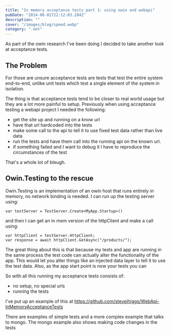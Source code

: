 ```yaml
---
title: "In memory acceptance tests part 1: using owin and webapi"
pubDate: "2014-06-01T22:12:03.284Z"
description: ""
cover: "/images/blog/speed.webp"
category: ".net"
---
```


As part of the owin research I've been doing I decided to take another look at acceptance tests.

## The Problem

For those are unsure acceptance tests are tests that test the entire system end-to-end, unlike unit tests which test a single element of the system in isolation.

The thing is that acceptance tests tend to be closer to real world usage but they are a lot more painful to setup. Previously when using acceptance testing a webapi project I needed the following:

- get the site up and running on a know url
- have that url hardcoded into the tests
- make some call to the api to tell it to use fixed test data rather than live data
- run the tests and have them call into the running api on the known url.
- if something failed and I want to debug it I have to reproduce the circumstances of the test

That's a whole lot of bleugh.

## Owin.Testing to the rescue

Owin.Testing is an implementation of an owin host that runs entirely in memory, no network binding is needed. I can run up the testing server using:

`var testServer = TestServer.Create<MyApp.Startup>()`

and then I can get an in mem version of the httpClient and make a call using:

```
var httpClient = testServer.HttpClient;
var response = await httpClient.GetAsync("/products/");
```

The great thing about this is that because my tests and app are running in the same process the test code can actually alter the functionality of the app. This would let you alter things like an injected data layer to tell it to use the test data. Also, as the app start point is now your tests you can

So with all this running my acceptance tests consists of:

- no setup, no special urls
- running the tests

I've put up an example of this at https://github.com/stevejhiggs/WebApi-InMemoryAcceptanceTests

There are examples of simple tests and a more complex example that talks to mongo. The mongo example also shows making code changes in the tests
